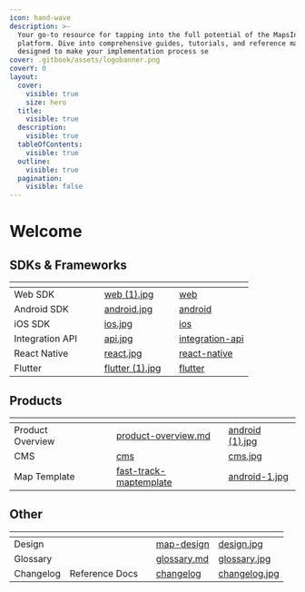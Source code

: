 ```yaml
---
icon: hand-wave
description: >-
  Your go-to resource for tapping into the full potential of the MapsIndoors®
  platform. Dive into comprehensive guides, tutorials, and reference materials
  designed to make your implementation process se
cover: .gitbook/assets/logobanner.png
coverY: 0
layout:
  cover:
    visible: true
    size: hero
  title:
    visible: true
  description:
    visible: true
  tableOfContents:
    visible: true
  outline:
    visible: true
  pagination:
    visible: false
---
```


# Welcome

## SDKs & Frameworks

<table data-view="cards"><thead><tr><th></th><th data-hidden></th><th data-hidden></th><th data-hidden data-card-cover data-type="files"></th><th data-hidden data-type="content-ref"></th><th data-hidden data-card-target data-type="content-ref"></th></tr></thead><tbody><tr><td>Web SDK</td><td></td><td></td><td><a href=".gitbook/assets/web (1).jpg">web (1).jpg</a></td><td></td><td><a href="sdks-and-frameworks/web/">web</a></td></tr><tr><td>Android SDK</td><td></td><td></td><td><a href=".gitbook/assets/android.jpg">android.jpg</a></td><td></td><td><a href="sdks-and-frameworks/android/">android</a></td></tr><tr><td>iOS SDK</td><td></td><td></td><td><a href=".gitbook/assets/ios.jpg">ios.jpg</a></td><td></td><td><a href="sdks-and-frameworks/ios/">ios</a></td></tr><tr><td>Integration API</td><td></td><td></td><td><a href=".gitbook/assets/api.jpg">api.jpg</a></td><td></td><td><a href="sdks-and-frameworks/integration-api/">integration-api</a></td></tr><tr><td>React Native</td><td></td><td></td><td><a href=".gitbook/assets/react.jpg">react.jpg</a></td><td></td><td><a href="sdks-and-frameworks/react-native/">react-native</a></td></tr><tr><td>Flutter</td><td></td><td></td><td><a href=".gitbook/assets/flutter (1).jpg">flutter (1).jpg</a></td><td></td><td><a href="sdks-and-frameworks/flutter/">flutter</a></td></tr></tbody></table>

## Products

<table data-view="cards"><thead><tr><th></th><th data-hidden></th><th data-hidden></th><th data-hidden data-card-target data-type="content-ref"></th><th data-hidden data-card-cover data-type="files"></th></tr></thead><tbody><tr><td>Product Overview</td><td></td><td></td><td><a href="products/product-overview.md">product-overview.md</a></td><td><a href=".gitbook/assets/android (1).jpg">android (1).jpg</a></td></tr><tr><td>CMS</td><td></td><td></td><td><a href="products/cms/">cms</a></td><td><a href=".gitbook/assets/cms.jpg">cms.jpg</a></td></tr><tr><td>Map Template</td><td></td><td></td><td><a href="products/fast-track-maptemplate/">fast-track-maptemplate</a></td><td><a href=".gitbook/assets/android-1.jpg">android-1.jpg</a></td></tr></tbody></table>

## Other

<table data-view="cards"><thead><tr><th></th><th data-hidden></th><th data-hidden></th><th data-hidden data-card-target data-type="content-ref"></th><th data-hidden data-card-cover data-type="files"></th></tr></thead><tbody><tr><td>Design</td><td></td><td></td><td><a href="other/map-design/">map-design</a></td><td><a href=".gitbook/assets/design.jpg">design.jpg</a></td></tr><tr><td>Glossary</td><td></td><td></td><td><a href="other/glossary.md">glossary.md</a></td><td><a href=".gitbook/assets/glossary.jpg">glossary.jpg</a></td></tr><tr><td>Changelog</td><td>Reference Docs</td><td></td><td><a href="other/changelog/">changelog</a></td><td><a href=".gitbook/assets/changelog.jpg">changelog.jpg</a></td></tr></tbody></table>
